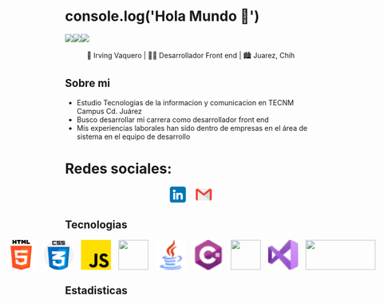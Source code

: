 # console.log('Hola Mundo 👋') 

![](https://img.shields.io/github/followers/irvingvaquero?label=follow&logo=github&style=flat-square)![](https://img.shields.io/github/stars/irvingvaquero?label=%E2%AD%90GitHub%20stars&style=flat-square)![](https://komarev.com/ghpvc/?username=irvingvaquero&style=flat-square&color=ff69b4)



<p style="text-align: center;" align='center'>🧑 Irving Vaquero | 👨‍💻 Desarrollador Front end | 🏙 Juarez, Chih</p>

##  Sobre mi

- Estudio Tecnologias de la informacion y comunicacion en TECNM Campus Cd. Juárez
- Busco desarrollar mi carrera como desarrollador front end
- Mis experiencias laborales han sido dentro de empresas en el área de sistema en el equipo de desarrollo 

# Redes sociales:
<div align='center' style="display: flex; flex-wrap: wrap; justify-content: center; align-items: flex-start; column-gap: 20px;">
    <a target='_blank' margin='0 15px' href="https://www.linkedin.com/in/irving-vaquero-flores-80954b206/"><img src="./assets/icons/linkedin.png" alt="linkedin"></a>
    <a target='_blank' margin='0 15px' href="mailto:ivaqueroflores@gmail.com"><img src="./assets/icons/gmail.png" alt="gmail"></a>
</div>

##  Tecnologias
<div align='center' style="display: flex; justify-content: center; column-gap: 15px;text-align: center;">
    <img title="HTML" style="width:60px ;height: 60px;" src="./assets/icons/html-5.png" alt="">
    <img title="CSS" style="width:60px ;height: 60px;" src="./assets/icons/css.png" alt="">
    <img title="JAVASCRIPT" style="width:60px ;height: 60px;" src="./assets/icons/js.png" alt="">
    <img title="JQUERY" style="width:60px ;height: 60px;" src="https://encrypted-tbn0.gstatic.com/images?q=tbn:ANd9GcQwzINGYNDQAK_vE4e7-No1AfwEKehr5y-dfyokA3smE5s7bf_5fkerIkbMj-Y4QuZ6tgg&usqp=CAU" alt="">
    <img title="JAVA" style="width:60px ;height: 60px;" src="./assets/icons/java.png" alt="">
    <img title="C#" style="width:60px ;height: 60px;" src="./assets/icons/c-sharp.png" alt="">
    <img title="SQL-SERVER" style="width:60px ;height: 60px;" src="https://img2.freepng.es/20180320/yaw/kisspng-microsoft-sql-server-database-administrator-comput-free-high-quality-sql-server-icon-5ab0c7c9b28e37.6388540115215349217314.jpg" alt="">
    <img title="VISUAL-BASIC" style="width:60px ;height: 60px;" src="./assets/icons/visual-basic.png" alt="">
    <img title="ORACLE-APEX" style="width:140px ;height: 60px;" src="https://www.insum.ca/wp-content/uploads/2016/03/APEX_Logo.png" alt="">
</div>

##  Estadisticas

<div align='center' style="display: flex; justify-content: center; align-items: center; column-gap: 35px;">
    <img src="https://github-readme-stats.vercel.app/api/top-langs/?username=mogollonalex&layout=demo" alt="">
    <img src="https://github-readme-stats.vercel.app/api?username=irvingvaquero&show_icons=true&theme=dark" alt="">
</div>

